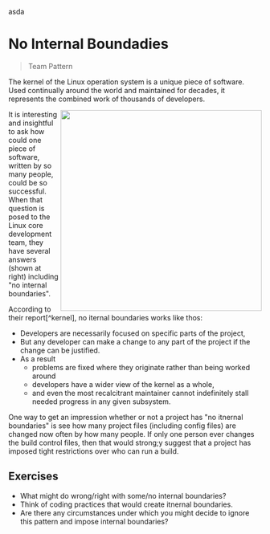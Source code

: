 asda

# No Internal Boundadies
> Team Pattern

The kernel of the Linux operation system is a unique piece of software. Used continually
around the world and maintained
for decades, it represents the combined work of thousands of developers.


<img align=right width=400 
src="https://user-images.githubusercontent.com/29195/129657782-3b32c13e-6283-4812-9d49-3cf1c062820d.png">


It is interesting and insightful to ask how could one piece of software, written by so many people, could be so successful.
When that question is posed to the Linux core development team, they have several answers 
(shown at right) including "no internal boundaries".

According to their report[^kernel], no iternal boundaries works like thos:

- Developers are necessarily focused on specific parts of the project, 
- But any developer can make a change to any part of the project if the change can be justified. 
- As a result
  - problems are fixed where they originate rather than being worked around
  - developers have a wider view of the kernel as a whole, 
  - and even the most recalcitrant maintainer cannot indefinitely stall needed progress in any given subsystem.

One way to get an impression whether or not a project has "no itnernal boundaries"
is see how many project files (including config files) are changed now often by how many people.
If only one person ever changes the build control files, then that would strong;y suggest that
a project has imposed tight restrictions over who can run a build.  

## Exercises
- What might do wrong/right with some/no internal boundaries?
- Think of coding practices that would create itnernal boundaries.
- Are there any circumstances under which you might decide to ignore this pattern and impose internal boundaries?

[^kernal]: [Linux Kernel Best Practices](https://go.pardot.com/l/6342/2017-10-24/3xr3f2/6342/188781/Publication_LinuxKernelReport_2017.pdf), 2017.

